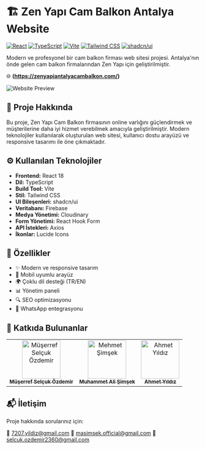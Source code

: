 # 🏗️ Zen Yapı Cam Balkon Antalya Website

[![React](https://img.shields.io/badge/React-18.x-blue.svg)](https://reactjs.org/)
[![TypeScript](https://img.shields.io/badge/TypeScript-5.x-blue.svg)](https://www.typescriptlang.org/)
[![Vite](https://img.shields.io/badge/Vite-5.x-646CFF.svg)](https://vitejs.dev/)
[![Tailwind CSS](https://img.shields.io/badge/Tailwind_CSS-3.x-38B2AC.svg)](https://tailwindcss.com/)
[![shadcn/ui](https://img.shields.io/badge/shadcn/ui-Latest-black.svg)](https://ui.shadcn.com/)

Modern ve profesyonel bir cam balkon firması web sitesi projesi. Antalya'nın önde gelen cam balkon firmalarından Zen Yapı için geliştirilmiştir.

🌐 **(https://zenyapiantalyacambalkon.com/)**

![Website Preview](project-preview.gif)

## 🚀 Proje Hakkında

Bu proje, Zen Yapı Cam Balkon firmasının online varlığını güçlendirmek ve müşterilerine daha iyi hizmet verebilmek amacıyla geliştirilmiştir. Modern teknolojiler kullanılarak oluşturulan web sitesi, kullanıcı dostu arayüzü ve responsive tasarımı ile öne çıkmaktadır.

## ⚙️ Kullanılan Teknolojiler

- **Frontend:** React 18
- **Dil:** TypeScript
- **Build Tool:** Vite
- **Stil:** Tailwind CSS
- **UI Bileşenleri:** shadcn/ui
- **Veritabanı:** Firebase
- **Medya Yönetimi:** Cloudinary
- **Form Yönetimi:** React Hook Form
- **API İstekleri:** Axios
- **İkonlar:** Lucide Icons

## 🌟 Özellikler

- ✨ Modern ve responsive tasarım
- 📱 Mobil uyumlu arayüz
- 🌍 Çoklu dil desteği (TR/EN)
- 📊 Yönetim paneli
- 🔍 SEO optimizasyonu
- 💬 WhatsApp entegrasyonu

## 👥 Katkıda Bulunanlar

<table>
  <tr>
    <td align="center">
      <a href="https://github.com/SelcukOzdemir23">
        <img src="https://github.com/SelcukOzdemir23.png" width="100px;" alt="Müşerref Selçuk Özdemir"/>
        <br />
        <sub><b>Müşerref Selçuk Özdemir</b></sub>
      </a>
    </td>
    <td align="center">
      <a href="https://github.com/MSimsek07">
        <img src="https://github.com/MSimsek07.png" width="100px;" alt="Mehmet Şimşek"/>
        <br />
        <sub><b>Muhammet Ali Şimşek</b></sub>
      </a>
    </td>
    <td align="center">
      <a href="https://github.com/AhmtYldz0772">
        <img src="https://github.com/AhmtYldz0772.png" width="100px;" alt="Ahmet Yıldız"/>
        <br />
        <sub><b>Ahmet Yıldız</b></sub>
      </a>
    </td>
  </tr>
</table>

## 📬 İletişim

Proje hakkında sorularınız için:

📧 [7207.yildiz@gmail.com](mailto:7207.yildiz@gmail.com)
📧 [masimsek.official@gmail.com](mailto:masimsek.official@gmail.com)
📧 [selcuk.ozdemir2360@gmail.com](mailto:selcuk.ozdemir2360@gmail.com)


